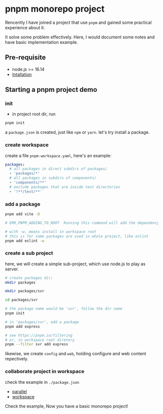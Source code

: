 # pnpm monorepo project

Rencently I have joined a project that use `pnpm` and gained some practical experience about it.

It solve some problem effectively. Here, I would document some notes and have basic implementation example.

## Pre-requisite

- node.js >= 16.14
- [Intallation](https://pnpm.io/installation)

## Starting a pnpm project demo

### init

- in project root dir, run

```sh
pnpm init
```

a `package.json` is created, just like `npm` or `yarn`. let's try install a package.

### create workspace

create a file `pnpm-workspace.yaml`, here's an example:

```yaml
packages:
  # all packages in direct subdirs of packages/
  - 'packages/*'
  # all packages in subdirs of components/
  - 'components/**'
  # exclude packages that are inside test directories
  - '!**/test/**'

```

### add a package

```sh
pnpm add vite -D

# ERR_PNPM_ADDING_TO_ROOT  Running this command will add the dependency to the workspace root, which might not be what you want - if you really meant it, make it explicit by running this command again with the -w flag (or --workspace-root). If you don't want to see this warning anymore, you may set the ignore-workspace-root-check setting to true.
```

```sh
# with -w, means install in workspace root
# this is for some packages are used in whole project, like eslint
pnpm add eslint -w
```

### create a sub project

here, we will create a simple sub-project, which use node.js to play as server.

```sh
# create packages dir;
mkdir packages

mkdir packages/svr

cd packages/svr

# the package name would be 'svr', follow the dir name
pnpm init

# in 'packages/svr', add a package
pnpm add express

# see https://pnpm.io/filtering
# or, in workspace root diretory
pnpm --filter svr add express
```

likewise, we create `config` and `web`, holding configure and web content repectively.

### collaborate project in workspace

check the example in `./package.json`

- [parallel](https://pnpm.io/cli/run#--parallel)
- [workspace](https://pnpm.io/workspaces)

Check the example, Now you have a basic monorepo project!

